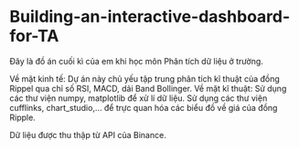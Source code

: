 # Building-an-interactive-dashboard-for-TA
Đây là đồ án cuối kì của em khi học môn Phân tích dữ liệu ở trường.

Về mặt kinh tế: Dự án này chủ yếu tập trung phân tích kĩ thuật của đồng Rippel qua chỉ số RSI, MACD, dải Band Bollinger.
Về mặt kĩ thuật: Sử dụng các thư viện numpy, matplotlib để xử lí dữ liệu. Sử dụng các thư viện cufflinks, chart_studio,... để trực quan hóa các biểu đồ về giá của đồng Ripple.

Dữ liệu được thu thập từ API của Binance.
